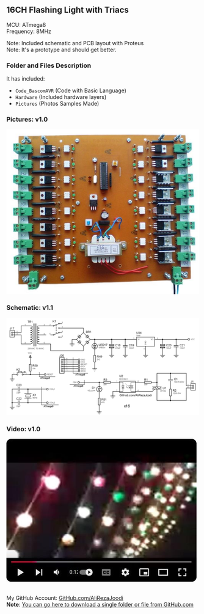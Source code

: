 ## 16CH Flashing Light with Triacs

MCU:			ATmega8  
Frequency:     		8MHz  

Note: Included schematic and PCB layout with Proteus    
Note: It's a prototype and should get better.  

### Folder and Files Description
It has included:
- `Code_BascomAVR` (Code with Basic Language)
- `Hardware` (Included hardware layers)
- `Pictures` (Photos Samples Made)

### Pictures: v1.0
![](Pictures/v1.0.jpg)

### Schematic: v1.1
![](Hardware/v1.1.png)


### Video: v1.0
<a href="https://www.youtube.com/watch?v=kVtlkroPYHs" target="_blank">
    <img src="Pictures/YouTube.jpg" alt="Video Thumbnail"/>
</a>
<br><br>

My GitHub Account: [GitHub.com/AliRezaJoodi](https://github.com/AliRezaJoodi)  
**Note**: [You can go here to download a single folder or file from GitHub.com](https://minhaskamal.github.io/DownGit/#/home)

